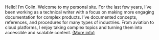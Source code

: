Hello! I’m Colin. Welcome to my personal site. For the last few years, I’ve been working as a technical writer with a focus on making more engaging documentation for complex products. I’ve documented concepts, references, and procedures for many types of industries. From aviation to cloud platforms, I enjoy taking complex topics and turning them into accessible and scalable content. [(More info)](about/)